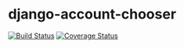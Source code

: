django-account-chooser
======================
[![Build Status](https://travis-ci.org/myaser/django-account-chooser.png)](https://travis-ci.org/myaser/django-account-chooser)
[![Coverage Status](https://coveralls.io/repos/myaser/django-account-chooser/badge.png?branch=master)](https://coveralls.io/r/myaser/django-account-chooser)
